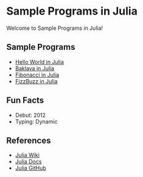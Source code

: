# Sample Programs in Julia

Welcome to Sample Programs in Julia!

## Sample Programs

- [Hello World in Julia](https://therenegadecoder.com/code/hello-world-in-julia/)
- [Baklava in Julia](https://github.com/TheRenegadeCoder/sample-programs/pull/485)
- [Fibonacci in Julia](https://github.com/TheRenegadeCoder/sample-programs/issues/529)
- [FizzBuzz in Julia](https://github.com/TheRenegadeCoder/sample-programs/issues/532)

## Fun Facts

- Debut: 2012
- Typing: Dynamic

## References

- [Julia Wiki](https://en.wikipedia.org/wiki/Julia_(programming_language))
- [Julia Docs](https://julialang.org/)
- [Julia GitHub](https://github.com/JuliaLang)
